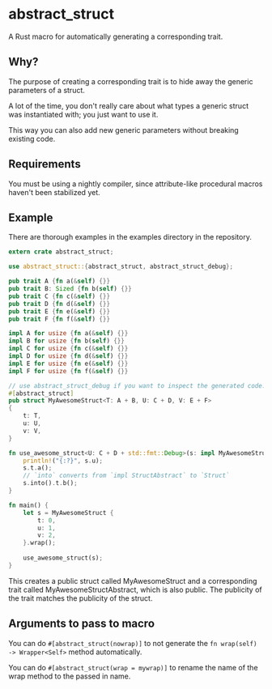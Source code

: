 # abstract_struct

A Rust macro for automatically generating a corresponding trait.

## Why?

The purpose of creating a corresponding trait is to hide
away the generic parameters of a struct.

A lot of the time, you don't really care about what types
a generic struct was instantiated with; you just want to use it.

This way you can also add new generic parameters without breaking
existing code.

## Requirements

You must be using a nightly compiler, since attribute-like procedural macros
haven't been stabilized yet.

## Example

There are thorough examples in the examples directory in the repository.

```rust
extern crate abstract_struct;

use abstract_struct::{abstract_struct, abstract_struct_debug};

pub trait A {fn a(&self) {}}
pub trait B: Sized {fn b(self) {}}
pub trait C {fn c(&self) {}}
pub trait D {fn d(&self) {}}
pub trait E {fn e(&self) {}}
pub trait F {fn f(&self) {}}

impl A for usize {fn a(&self) {}}
impl B for usize {fn b(self) {}}
impl C for usize {fn c(&self) {}}
impl D for usize {fn d(&self) {}}
impl E for usize {fn e(&self) {}}
impl F for usize {fn f(&self) {}}

// use abstract_struct_debug if you want to inspect the generated code.
#[abstract_struct]
pub struct MyAwesomeStruct<T: A + B, U: C + D, V: E + F>
{
	t: T,
	u: U,
	v: V,
}

fn use_awesome_struct<U: C + D + std::fmt::Debug>(s: impl MyAwesomeStructAbstract<U = U>) {
	println!("{:?}", s.u);
	s.t.a();
	// `into` converts from `impl StructAbstract` to `Struct`
	s.into().t.b();
}

fn main() {
	let s = MyAwesomeStruct {
		t: 0,
		u: 1,
		v: 2,
	}.wrap();
	
	use_awesome_struct(s);
}
```

This creates a public struct called MyAwesomeStruct and a corresponding trait
called MyAwesomeStructAbstract, which is also public.
The publicity of the trait matches the publicity of the struct.

## Arguments to pass to macro

You can do `#[abstract_struct(nowrap)]`
to not generate the `fn wrap(self) -> Wrapper<Self>` method automatically.

You can do `#[abstract_struct(wrap = mywrap)]`
to rename the name of the wrap method to the passed in name.

